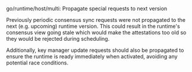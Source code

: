go/runtime/host/multi: Propagate special requests to next version

Previously periodic consensus sync requests were not propagated to the
next (e.g. upcoming) runtime version. This could result in the runtime's
consensus view going stale which would make the attestations too old so
they would be rejected during scheduling.

Additionally, key manager update requests should also be propagated to
ensure the runtime is ready immediately when activated, avoiding any
potential race conditions.
